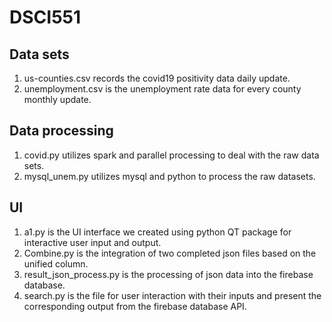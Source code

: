 # DSCI551

## Data sets
1. us-counties.csv records the covid19 positivity data daily update.
2. unemployment.csv is the unemployment rate data for every county monthly update. 

## Data processing
1. covid.py utilizes spark and parallel processing to deal with the raw data sets. 
2. mysql_unem.py utilizes mysql and python to process the raw datasets. 

## UI 
1. a1.py is the UI interface we created using python QT package for interactive user input and output. 
2. Combine.py is the integration of two completed json files based on the unified column. 
3. result_json_process.py is the processing of json data into the firebase database. 
4. search.py is the file for user interaction with their inputs and present the corresponding output from the firebase database API. 
